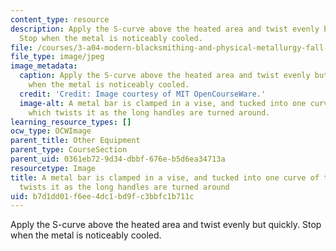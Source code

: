 ```yaml
---
content_type: resource
description: Apply the S-curve above the heated area and twist evenly but quickly.
  Stop when the metal is noticeably cooled.
file: /courses/3-a04-modern-blacksmithing-and-physical-metallurgy-fall-2008/b7d1dd01f6ee4dc1bd9fc3bbfc1b711c_039.jpg
file_type: image/jpeg
image_metadata:
  caption: Apply the S-curve above the heated area and twist evenly but quickly. Stop
    when the metal is noticeably cooled.
  credit: 'Credit: Image courtesy of MIT OpenCourseWare.'
  image-alt: A metal bar is clamped in a vise, and tucked into one curve of the S,
    which twists it as the long handles are turned around.
learning_resource_types: []
ocw_type: OCWImage
parent_title: Other Equipment
parent_type: CourseSection
parent_uid: 0361eb72-9d34-dbbf-676e-b5d6ea34713a
resourcetype: Image
title: A metal bar is clamped in a vise, and tucked into one curve of the S, which
  twists it as the long handles are turned around
uid: b7d1dd01-f6ee-4dc1-bd9f-c3bbfc1b711c
---
```

Apply the S-curve above the heated area and twist evenly but quickly. Stop when the metal is noticeably cooled.

